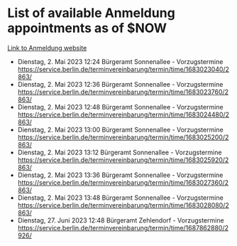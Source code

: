 # List of available Anmeldung appointments as of $NOW
[Link to Anmeldung website](https://service.berlin.de/terminvereinbarung/termin/tag.php?termin=1&anliegen[]=120686&dienstleisterlist=122210,122217,327316,122219,327312,122227,327314,122231,327346,122243,327348,122254,122252,329742,122260,329745,122262,329748,122271,327278,122273,327274,122277,327276,330436,122280,327294,122282,327290,122284,327292,122291,327270,122285,327266,122286,327264,122296,327268,150230,329760,122297,327286,122294,327284,122312,329763,122314,329775,122304,327330,122311,327334,122309,327332,317869,122281,327352,122279,329772,122283,122276,327324,122274,327326,122267,329766,122246,327318,122251,327320,122257,327322,122208,327298,122226,327300&herkunft=http%3A%2F%2Fservice.berlin.de%2Fdienstleistung%2F120686%2F)
- Dienstag, 2. Mai 2023 12:24 Bürgeramt Sonnenallee - Vorzugstermine https://service.berlin.de/terminvereinbarung/termin/time/1683023040/2863/
- Dienstag, 2. Mai 2023 12:36 Bürgeramt Sonnenallee - Vorzugstermine https://service.berlin.de/terminvereinbarung/termin/time/1683023760/2863/
- Dienstag, 2. Mai 2023 12:48 Bürgeramt Sonnenallee - Vorzugstermine https://service.berlin.de/terminvereinbarung/termin/time/1683024480/2863/
- Dienstag, 2. Mai 2023 13:00 Bürgeramt Sonnenallee - Vorzugstermine https://service.berlin.de/terminvereinbarung/termin/time/1683025200/2863/
- Dienstag, 2. Mai 2023 13:12 Bürgeramt Sonnenallee - Vorzugstermine https://service.berlin.de/terminvereinbarung/termin/time/1683025920/2863/
- Dienstag, 2. Mai 2023 13:36 Bürgeramt Sonnenallee - Vorzugstermine https://service.berlin.de/terminvereinbarung/termin/time/1683027360/2863/
- Dienstag, 2. Mai 2023 13:48 Bürgeramt Sonnenallee - Vorzugstermine https://service.berlin.de/terminvereinbarung/termin/time/1683028080/2863/
- Dienstag, 27. Juni 2023 12:48 Bürgeramt Zehlendorf - Vorzugstermine https://service.berlin.de/terminvereinbarung/termin/time/1687862880/2926/
